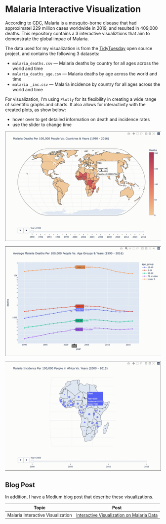 # Malaria Interactive Visualization

According to [CDC](https://www.cdc.gov/parasites/malaria/index.html), Malaria is a mosquito-borne disease that had approximatel 229 million cases worldwide in 2019, and resulted in 409,000 deaths. This repository contains a 3 interactive visualiztions that aim to demonstrate the global impac of Malaria.

The data used for my visualization is from the [TidyTuesday](https://github.com/rfordatascience/tidytuesday) open source project, and contains the following 3 datasets: 
- `malaria_deaths.csv` — Malaria deaths by country for all ages across the world and time
- `malaria_deaths_age.csv` — Malaria deaths by age across the world and time
- `malaria _inc.csv` — Malaria incidence by country for all ages across the world and time


For visualization, I'm using `Plotly` for its flexibility in creating a wide range of scientific graphs and charts. It also allows for interactivity with the created plots, as show below:
- hover over to get detailed information on death and incidence rates
- use the slider to change time

![fig1](./figures/malaria_deaths.gif)

![fig2](./figures/malaria_deaths_age.gif)

![fig3](./figures/malaria_inc.gif)


## Blog Post

In addition, I have a Medium blog post that describe these visualizations. 

Topic | Post
-------|-----
Malaria Interactive Visualization | [Interactive Visualization on Malaria Data](https://michaeltang101.medium.com/interactive-visualization-on-malaria-data-6570ff59cbae)
